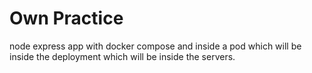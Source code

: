 # Own Practice

node express app with docker compose and inside a pod which will be inside the deployment which will be inside the servers. 




